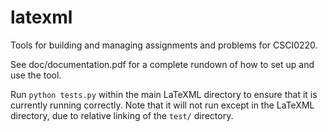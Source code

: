 # latexml
Tools for building and managing assignments and problems for CSCI0220.

See doc/documentation.pdf for a complete rundown of how to set up and use the tool.

Run `python tests.py` within the main LaTeXML directory to ensure that it is currently running correctly. Note that it will not run except in the LaTeXML directory, due to relative linking of the `test/` directory.